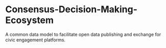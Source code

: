 # Consensus-Decision-Making-Ecosystem
A common data model to facilitate open data publishing and exchange for civic engagement platforms.
